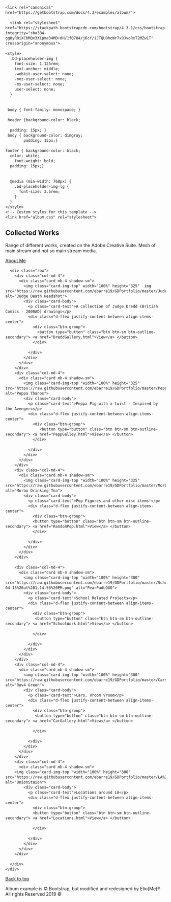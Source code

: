 <!doctype html>
<html lang="en">
  <head>
    <meta charset="utf-8">
    <meta name="viewport" content="width=device-width, initial-scale=1, shrink-to-fit=no">
    <meta name="description" content="">
    <meta name="author" content="Mark Otto, Jacob Thornton, and Bootstrap contributors">
    <meta name="generator" content="Jekyll v3.8.5">
    <title>Home</title>

    <link rel="canonical" href="https://getbootstrap.com/docs/4.3/examples/album/">

      <link rel="stylesheet" href="https://stackpath.bootstrapcdn.com/bootstrap/4.3.1/css/bootstrap.min.css" integrity="sha384-ggOyR0iXCbMQv3Xipma34MD+dH/1fQ784/j6cY/iJTQUOhcWr7x9JvoRxT2MZw1T" crossorigin="anonymous">

    <style>
      .bd-placeholder-img {
        font-size: 1.125rem;
        text-anchor: middle;
        -webkit-user-select: none;
        -moz-user-select: none;
        -ms-user-select: none;
        user-select: none;
      }
 
          
     body { font-family: monospace; }
          
     header {background-color: black;
       
      padding: 15px; }
     body { background-color: dimgray;
            padding: 15px;}
    
    footer { background-color: black;
      color: white;
        font-weight: bold;
      padding: 15px;}
          
      
      @media (min-width: 768px) {
        .bd-placeholder-img-lg {
          font-size: 3.5rem;
        }
      }
    </style>
    <!-- Custom styles for this template -->
    <link href="album.css" rel="stylesheet">
  </head>
  <body>


<main role="main">

  <section class="jumbotron text-center">
    <div class="container">
      <h1 class="jumbotron-heading">Collected Works</h1>
      <p class="lead text-muted">Range of different works, created on the Adobe Creative Suite. Mesh of main stream and not so main stream media.</p>
      <p>
        <a href="MoreInfo.html" class="btn btn-secondary my-2">About Me</a>
      </p>
    </div>
  </section>

  <div class="album py-5 bg-light">
    <div class="container">

      <div class="row">
        <div class="col-md-4">
          <div class="card mb-4 shadow-sm">
            <img class="card-img-top" width="100%" height="325"  img src="https://raw.githubusercontent.com/ebarre19/GDPortfolio/master/Jude%20Dredd%20PNG/Classic%20Jude%20Death%20Final.png" alt="Judge Death Headshot">
            <div class="card-body">
              <p class="card-text">A collection of Judge Dredd (British Comics - 2000AD) drawings</p>
              <div class="d-flex justify-content-between align-items-center">
                <div class="btn-group">
                  <button type="button" class="btn btn-sm btn-outline-secondary"> <a href="DreddGallery.html">View</a> </button>
                </div>
            
              </div>
            </div>
          </div>
        </div>
        <div class="col-md-4">
          <div class="card mb-4 shadow-sm">
            <img class="card-img-top "width="100%" height="325" src="https://raw.githubusercontent.com/ebarre19/GDPortfolio/master/Peppa%20Pig%20PNG/Peppa%20ThanosColor.png" alt="Peppa Thanos">
            <div class="card-body">
              <p class="card-text">Peppa Pig with a twist - Inspired by the Avengers</p>
              <div class="d-flex justify-content-between align-items-center">
                <div class="btn-group">
                   <button type="button" class="btn btn-sm btn-outline-secondary"> <a href="PeppGalley.html">View</a> </button>
                </div>
                
              </div>
            </div>
          </div>
        </div>
        <div class="col-md-4">
          <div class="card mb-4 shadow-sm">
            <img class="card-img-top "width="100%" height="325" src="https://raw.githubusercontent.com/ebarre19/GDPortfolio/master/MorboTeaTime.png" alt="Morbo Drinking Tea">
            <div class="card-body">
              <p class="card-text">Pop Figures,and other misc items!</p>
              <div class="d-flex justify-content-between align-items-center">
                <div class="btn-group">
                <button type="button" class="btn btn-sm btn-outline-secondary"> <a href="RandomPop.html">View</a> </button>
                </div>
                
              </div>
            </div> 
          </div>
        </div>
          
        <div class="col-md-4">
          <div class="card mb-4 shadow-sm">
            <img class="card-img-top "width="100%" height="300" src="https://raw.githubusercontent.com/ebarre19/GDPortfolio/master/School%20Projects%20PNG/Screen%20Shot%202019-04-15%20at%201.14.56%20PM.png" alt="PearPadLOGO">
            <div class="card-body">
              <p class="card-text">School Related Projects</p>
              <div class="d-flex justify-content-between align-items-center">
                <div class="btn-group">
                 <button type="button" class="btn btn-sm btn-outline-secondary"> <a href="SchoolWork.html">View</a> </button>
                 
                </div>
              
              </div>
            </div>
          </div>
        </div>
        <div class="col-md-4">
          <div class="card mb-4 shadow-sm">
            <img class="card-img-top "width="100%" height="300" src="https://raw.githubusercontent.com/ebarre19/GDPortfolio/master/Cars%20Misc/Rav4point3.png" alt="Rav4 Green">
            <div class="card-body">
              <p class="card-text">Cars, Vroom Vroom</p>
              <div class="d-flex justify-content-between align-items-center">
                <div class="btn-group">
                 <button type="button" class="btn btn-sm btn-outline-secondary"> <a href="CarGallery.html">View</a> </button>
               
                </div>
                
              </div>
            </div>
          </div>
        </div>
        <div class="col-md-4">
          <div class="card mb-4 shadow-sm">
        <img class="card-img-top "width="100%" height="300" src="https://raw.githubusercontent.com/ebarre19/GDPortfolio/master/LA%20UNion3.png" alt="UnionStaion">
            <div class="card-body">
              <p class="card-text">Locations around LA</p>
              <div class="d-flex justify-content-between align-items-center">
                <div class="btn-group">
                <button type="button" class="btn btn-sm btn-outline-secondary"> <a href="Locations.html">View</a> </button>
                  
                </div>
                
              </div>
            </div>
          </div>
        </div>
    
      </div>
    </div>
  </div>

</main>

<footer class="text-muted">
  <div class="container">
    <p class="float-right">
      <a href="GalleryHomePage.html">Back to top</a>
    </p>
    <p>Album example is &copy; Bootstrap, but modified and redesigned by Elio(Me)&reg; All rights Reserved 2019 &copy;</p>
   
  </div>
</footer>
<script src="https://code.jquery.com/jquery-3.3.1.slim.min.js" integrity="sha384-q8i/X+965DzO0rT7abK41JStQIAqVgRVzpbzo5smXKp4YfRvH+8abtTE1Pi6jizo" crossorigin="anonymous"></script>
      <script>window.jQuery || document.write('<script src="/docs/4.3/assets/js/vendor/jquery-slim.min.js"><\/script>')</script><script src="/docs/4.3/dist/js/bootstrap.bundle.min.js" integrity="sha384-xrRywqdh3PHs8keKZN+8zzc5TX0GRTLCcmivcbNJWm2rs5C8PRhcEn3czEjhAO9o" crossorigin="anonymous"></script>
    </body>
</html>
